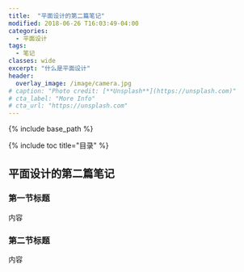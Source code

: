 ```yaml
---
title:  "平面设计的第二篇笔记"
modified: 2018-06-26 T16:03:49-04:00
categories: 
  - 平面设计
tags:
  - 笔记
classes: wide
excerpt: "什么是平面设计"
header:
  overlay_image: /image/camera.jpg
# caption: "Photo credit: [**Unsplash**](https://unsplash.com)"
# cta_label: "More Info"
# cta_url: "https://unsplash.com"
---
```


{% include base_path %}

{% include toc title="目录" %}


## 平面设计的第二篇笔记

### 第一节标题

内容

### 第二节标题

内容